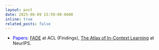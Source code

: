 ```yaml
---
layout: post
date: 2025-06-09 15:59:00-0400
inline: true
related_posts: false
---
```

* <span style="color:blue">Papers</span>: [FADE](https://arxiv.org/abs/2502.16994) at ACL (Findings), [The Atlas of In-Context Learning](https://arxiv.org/abs/2505.15807) at NeurIPS.